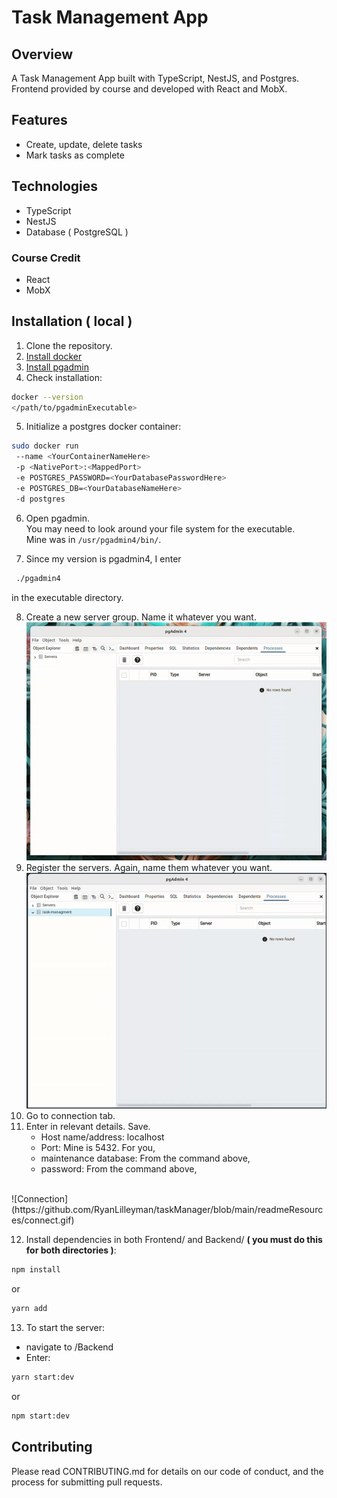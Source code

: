# Task Management App

## Overview

A Task Management App built with TypeScript, NestJS, and Postgres.
Frontend provided by course and developed with React and MobX.

## Features

- Create, update, delete tasks
- Mark tasks as complete

## Technologies

- TypeScript
- NestJS
- Database ( PostgreSQL )

### Course Credit
   - React
   - MobX

## Installation ( local )

1. Clone the repository.
2. [Install docker](https://docs.docker.com/get-docker/)
3. [Install pgadmin](https://www.pgadmin.org/download/)
4. Check installation:
  
```bash
docker --version
</path/to/pgadminExecutable>
```

5. Initialize a postgres docker container:

```bash
sudo docker run
 --name <YourContainerNameHere>
 -p <NativePort>:<MappedPort>
 -e POSTGRES_PASSWORD=<YourDatabasePasswordHere>
 -e POSTGRES_DB=<YourDatabaseNameHere>
 -d postgres
```

6. Open pgadmin. <br> You may need to look around your file system for the executable. <br> Mine was in `/usr/pgadmin4/bin/`.

7. Since my version is pgadmin4, I enter

```bash
 ./pgadmin4
```
   in the executable directory.


8. Create a new server group. Name it whatever you want.
![Creation](https://github.com/RyanLilleyman/taskManager/blob/main/readmeResources/creation.gif)
9. Register the servers. Again, name them whatever you want.
![Registration](https://github.com/RyanLilleyman/taskManager/blob/main/readmeResources/registration.gif)
10. Go to connection tab.
11. Enter in relevant details. Save.
    - Host name/address: localhost
    - Port: Mine is 5432. For you, <NativePort>
    - maintenance database: From the command above, <YourDatabaseName>
    - password: From the command above, <YourDatabasePassword>
 <br>
![Connection](https://github.com/RyanLilleyman/taskManager/blob/main/readmeResources/connect.gif)

12. Install dependencies in both Frontend/ and Backend/ **( you must do this for both directories )**:
   
```bash
npm install
```

or

```bash
yarn add
```

13. To start the server:
   - navigate to /Backend
   - Enter:
     
```bash
yarn start:dev
```
or 

```bash
npm start:dev
```










## Contributing

Please read CONTRIBUTING.md for details on our code of conduct, and the process for submitting pull requests.

